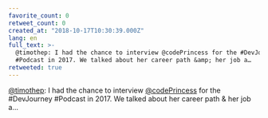 ```yaml
---
favorite_count: 0
retweet_count: 0
created_at: "2018-10-17T10:30:39.000Z"
lang: en
full_text: >-
  @timothep: I had the chance to interview @codePrincess for the #DevJourney
  #Podcast in 2017. We talked about her career path &amp; her job a…
retweeted: true
---
```


[@timothep](https://twitter.com/timothep): I had the chance to interview
[@codePrincess](https://twitter.com/codePrincess) for the #DevJourney #Podcast
in 2017. We talked about her career path &amp; her job a…
